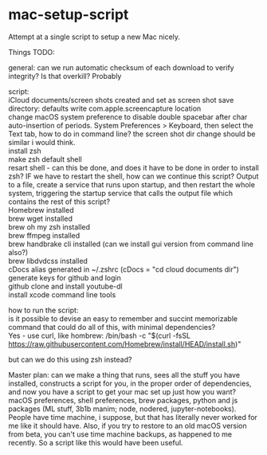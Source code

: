 # mac-setup-script
Attempt at a single script to setup a new Mac nicely. 

Things TODO:

general:
can we run automatic checksum of each download to verify integrity? Is that overkill? Probably

script:  
iCloud documents/screen shots created and set as screen shot save directory: defaults write com.apple.screencapture location  
change macOS system preference to disable double spacebar after char auto-insertion of periods. System Preferences > Keyboard, then select the Text tab, how to do in command line? the screen shot dir change should be similar i would think.  
install zsh   
make zsh default shell  
resart shell - can this be done, and does it have to be done in order to install zsh? IF we have to restart the shell, how can we continue this script? Output to a file, create a service that runs upon startup, and then restart the whole system, triggering the startup service that calls the output file which contains the rest of this script?  
Homebrew installed  
brew wget installed  
brew oh my zsh installed  
brew ffmpeg installed  
brew handbrake cli installed (can we install gui version from command line also?)  
brew libdvdcss installed  
cDocs alias generated in ~/.zshrc (cDocs = "cd cloud documents dir")  
generate keys for github and login  
github clone and install youtube-dl  
install xcode command line tools  


how to run the script:  
is it possible to devise an easy to remember and succint memorizable command that could do all of this, with minimal dependencies?   
Yes - use curl, like hombrew: /bin/bash -c "$(curl -fsSL https://raw.githubusercontent.com/Homebrew/install/HEAD/install.sh)"  

but can we do this using zsh instead?  

Master plan: can we make a thing that runs, sees all the stuff you have installed, constructs a script for you, in the proper order of dependencies, and now you have a script to get your mac set up just how you want? macOS preferences, shell preferences, brew packages, python and js packages (ML stuff, 3b1b manim; node, nodered, jupyter-notebooks). People have time machine, i suppose, but that has literally never worked for me like it should have. Also, if you try to restore to an old macOS version from beta, you can't use time machine backups, as happened to me recently. So a script like this would have been useful. 
